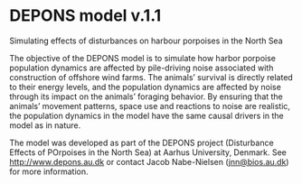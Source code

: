 # DEPONS model v.1.1
Simulating effects of disturbances on harbour porpoises in the North Sea

The objective of the DEPONS model is to simulate how harbor porpoise population dynamics are affected by pile-driving noise associated with construction of offshore wind farms. The animals’ survival is directly related to their energy levels, and the population dynamics are affected by noise through its impact on the animals’ foraging behavior. By ensuring that the animals’ movement patterns, space use and reactions to noise are realistic, the population dynamics in the model have the same causal drivers in the model as in nature.

The model was developed as part of the DEPONS project (Disturbance Effects of POrpoises in the North Sea) at Aarhus University, Denmark. See http://www.depons.au.dk or contact Jacob Nabe-Nielsen (jnn@bios.au.dk) for more information.
